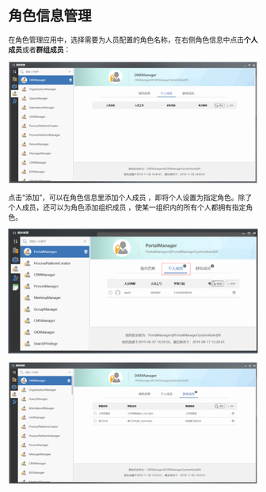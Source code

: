 # 角色信息管理

在角色管理应用中，选择需要为人员配置的角色名称，在右侧角色信息中点击**个人成员**或者**群组成员**：

![](../../../.gitbook/assets/image%20%28143%29.png)


点击“添加”，可以在角色信息里添加个人成员 ，即将个人设置为指定角色。除了个人成员，还可以为角色添加组织成员 ，使某一组织内的所有个人都拥有指定角色。

![&#x4E2A;&#x4EBA;&#x6210;&#x5458;](../../../.gitbook/assets/image%20%2897%29.png)

![&#x7FA4;&#x7EC4;&#x6210;&#x5458;](../../../.gitbook/assets/image%20%2879%29.png)

